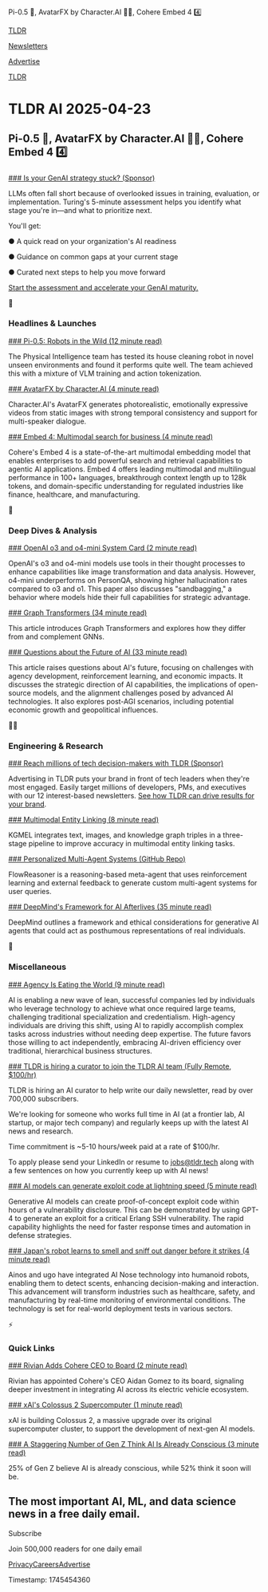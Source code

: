 Pi-0.5 🤖, AvatarFX by Character.AI 🧑‍💻, Cohere Embed 4 4️⃣

[TLDR](/)

[Newsletters](/newsletters)

[Advertise](https://advertise.tldr.tech/)

[TLDR](/)

# TLDR AI 2025-04-23

## Pi-0.5 🤖, AvatarFX by Character.AI 🧑‍💻, Cohere Embed 4 4️⃣

### 

[### Is your GenAI strategy stuck? (Sponsor)](https://go.turing.com/genai-llm-assessment?utm_source=tldr&amp;utm_medium=syndicate&amp;utm_campaign=20250423_tldr_customer&amp;utm_content=genai-llm-assessment-lp&amp;utm_term=client-gen-edu_sponsor)

LLMs often fall short because of overlooked issues in training, evaluation, or implementation. Turing's 5-minute assessment helps you identify what stage you're in—and what to prioritize next.

You'll get:

● A quick read on your organization's AI readiness

● Guidance on common gaps at your current stage

● Curated next steps to help you move forward

[Start the assessment and accelerate your GenAI maturity.](https://go.turing.com/genai-llm-assessment?utm_source=tldr&utm_medium=syndicate&utm_campaign=20250423_tldr_customer&utm_content=genai-llm-assessment-lp&utm_term=client-gen-edu_sponsor)

🚀

### Headlines & Launches

[### Pi-0.5: Robots in the Wild (12 minute read)](https://www.pi.website/blog/pi05?utm_source=tldrai)

The Physical Intelligence team has tested its house cleaning robot in novel unseen environments and found it performs quite well. The team achieved this with a mixture of VLM training and action tokenization.

[### AvatarFX by Character.AI (4 minute read)](https://blog.character.ai/avatar-fx-cutting-edge-video-generation-by-character-ai/?utm_source=tldrai)

Character.AI's AvatarFX generates photorealistic, emotionally expressive videos from static images with strong temporal consistency and support for multi-speaker dialogue.

[### Embed 4: Multimodal search for business (4 minute read)](https://cohere.com/blog/embed-4?utm_source=tldrai)

Cohere's Embed 4 is a state-of-the-art multimodal embedding model that enables enterprises to add powerful search and retrieval capabilities to agentic AI applications. Embed 4 offers leading multimodal and multilingual performance in 100+ languages, breakthrough context length up to 128k tokens, and domain-specific understanding for regulated industries like finance, healthcare, and manufacturing.

🧠

### Deep Dives & Analysis

[### OpenAI o3 and o4-mini System Card (2 minute read)](https://simonwillison.net/2025/Apr/21/openai-o3-and-o4-mini-system-card?utm_source=tldrai)

OpenAI's o3 and o4-mini models use tools in their thought processes to enhance capabilities like image transformation and data analysis. However, o4-mini underperforms on PersonQA, showing higher hallucination rates compared to o3 and o1. This paper also discusses "sandbagging," a behavior where models hide their full capabilities for strategic advantage.

[### Graph Transformers (34 minute read)](https://kumo.ai/research/introduction-to-graph-transformers/?utm_source=tldrai)

This article introduces Graph Transformers and explores how they differ from and complement GNNs.

[### Questions about the Future of AI (33 minute read)](https://www.dwarkesh.com/p/questions-about-ai?utm_source=tldrai)

This article raises questions about AI's future, focusing on challenges with agency development, reinforcement learning, and economic impacts. It discusses the strategic direction of AI capabilities, the implications of open-source models, and the alignment challenges posed by advanced AI technologies. It also explores post-AGI scenarios, including potential economic growth and geopolitical influences.

👨‍💻

### Engineering & Research

[### Reach millions of tech decision-makers with TLDR (Sponsor)](https://advertise.tldr.tech/?utm_source=tldraig&amp;utm_medium=newsletter&amp;utm_campaign=secondary042320252025)

Advertising in TLDR puts your brand in front of tech leaders when they're most engaged. Easily target millions of developers, PMs, and executives with our 12 interest-based newsletters. [See how TLDR can drive results for your brand](https://advertise.tldr.tech/?utm_source=tldraig&utm_medium=newsletter&utm_campaign=secondary042320252025).

[### Multimodal Entity Linking (8 minute read)](https://arxiv.org/abs/2504.15135v1?utm_source=tldrai)

KGMEL integrates text, images, and knowledge graph triples in a three-stage pipeline to improve accuracy in multimodal entity linking tasks.

[### Personalized Multi-Agent Systems (GitHub Repo)](https://github.com/sail-sg/flowreasoner?utm_source=tldrai)

FlowReasoner is a reasoning-based meta-agent that uses reinforcement learning and external feedback to generate custom multi-agent systems for user queries.

[### DeepMind's Framework for AI Afterlives (35 minute read)](https://deepmind.google/research/publications/65827/?utm_source=tldrai)

DeepMind outlines a framework and ethical considerations for generative AI agents that could act as posthumous representations of real individuals.

🎁

### Miscellaneous

[### Agency Is Eating the World (9 minute read)](https://www.piratewires.com/p/agency-is-eating-the-world?utm_source=tldrai)

AI is enabling a new wave of lean, successful companies led by individuals who leverage technology to achieve what once required large teams, challenging traditional specialization and credentialism. High-agency individuals are driving this shift, using AI to rapidly accomplish complex tasks across industries without needing deep expertise. The future favors those willing to act independently, embracing AI-driven efficiency over traditional, hierarchical business structures.

[### TLDR is hiring a curator to join the TLDR AI team (Fully Remote, $100/hr)](mailto:jobs@tldr.tech?utm_source=tldrai)

TLDR is hiring an AI curator to help write our daily newsletter, read by over 700,000 subscribers.

We're looking for someone who works full time in AI (at a frontier lab, AI startup, or major tech company) and regularly keeps up with the latest AI news and research.

Time commitment is ~5-10 hours/week paid at a rate of $100/hr.

To apply please send your LinkedIn or resume to [jobs@tldr.tech](mailto:jobs@tldr.tech) along with a few sentences on how you currently keep up with AI news!

[### AI models can generate exploit code at lightning speed (5 minute read)](https://www.theregister.com/2025/04/21/ai_models_can_generate_exploit/?utm_source=tldrai)

Generative AI models can create proof-of-concept exploit code within hours of a vulnerability disclosure. This can be demonstrated by using GPT-4 to generate an exploit for a critical Erlang SSH vulnerability. The rapid capability highlights the need for faster response times and automation in defense strategies.

[### Japan's robot learns to smell and sniff out danger before it strikes (4 minute read)](https://interestingengineering.com/innovation/ainos-and-ugo-unlock-olfactory-sensing?utm_source=tldrai)

Ainos and ugo have integrated AI Nose technology into humanoid robots, enabling them to detect scents, enhancing decision-making and interaction. This advancement will transform industries such as healthcare, safety, and manufacturing by real-time monitoring of environmental conditions. The technology is set for real-world deployment tests in various sectors.

⚡️

### Quick Links

[### Rivian Adds Cohere CEO to Board (2 minute read)](https://techcrunch.com/2025/04/21/rivian-elects-coheres-ceo-to-its-board-in-latest-signal-the-ev-maker-is-bullish-on-ai/?utm_source=tldrai)

Rivian has appointed Cohere's CEO Aidan Gomez to its board, signaling deeper investment in integrating AI across its electric vehicle ecosystem.

[### xAI's Colossus 2 Supercomputer (1 minute read)](https://threadreaderapp.com/thread/1914342610027561444.html?utm_source=tldrai)

xAI is building Colossus 2, a massive upgrade over its original supercomputer cluster, to support the development of next-gen AI models.

[### A Staggering Number of Gen Z Think AI Is Already Conscious (3 minute read)](https://futurism.com/gen-z-thinks-conscious-ai?utm_source=tldrai)

25% of Gen Z believe AI is already conscious, while 52% think it soon will be.

## The most important AI, ML, and data science news in a free daily email.

Subscribe

Join 500,000 readers for one daily email

[Privacy](/privacy)[Careers](https://jobs.ashbyhq.com/tldr.tech)[Advertise](/ai/advertise)

Timestamp: 1745454360